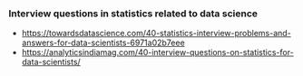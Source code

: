 ### Interview questions in statistics related to data science
* https://towardsdatascience.com/40-statistics-interview-problems-and-answers-for-data-scientists-6971a02b7eee 
* https://analyticsindiamag.com/40-interview-questions-on-statistics-for-data-scientists/






















